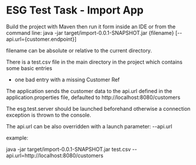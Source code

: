 # ESG Test Task - Import App

Build the project with Maven then run it form inside an IDE or from the command line:
java -jar target/import-0.0.1-SNAPSHOT.jar {filename} [--api.url={customer.endpoint}]

filename can be absolute or relative to the current directory.

There is a test.csv file in the main directory in the project which contains some basic entries
+ one bad entry with a missing Customer Ref

The application sends the customer data to the api.url defined in the application.properties file,
defaulted to http://localhost:8080/customers

The esg.test.server should be launched beforehand otherwise a connection exception is thrown to the console.

The api.url can be also overridden with a launch parameter: --api.url


example:

java -jar target/import-0.0.1-SNAPSHOT.jar test.csv --api.url=http://localhost:8080/customers
